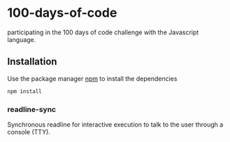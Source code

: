 # 100-days-of-code

participating in the 100 days of code challenge with the Javascript language.

## Installation

Use the package manager [npm](https://pip.pypa.io/en/stable/) to install the dependencies

```bash
npm install
```
### readline-sync

Synchronous readline for interactive execution to talk to the user through a console (TTY).

